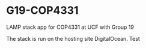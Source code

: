 # G19-COP4331
LAMP stack app for COP4331 at UCF with Group 19

The stack is run on the hosting site DigitalOcean. Test
